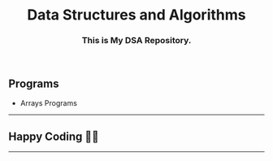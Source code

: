 <div align="Center">
    <h1>Data Structures and Algorithms</h1>
    <h3> This is My DSA Repository. </h3>
</div>
<br>

## Programs
- Arrays Programs
<hr>
<h2> Happy Coding 👨‍💻</h2>
<hr>
